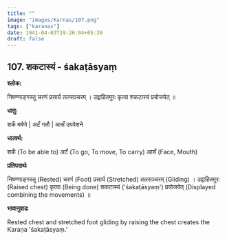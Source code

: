 ```yaml
---
title: ""
image: "images/Karnas/107.png"
tags: ["karanas"]
date: 1941-04-03T19:26:04+05:30
draft: false
---
```


## 107. शकटास्यं - śakaṭāsyaṃ

**श्लोक:**

निषण्णाङ्गस्तु चरणं प्रसार्य तलसञ्चरम् । उद्वाहितमुरः कृत्वा शकटास्यं प्रयोजयेत् ॥

**धातुः**

शकँ मर्षणे |
अटँ गतौ |
आसँ उपवेशने

**धात्वर्थ:**

शकँ (To be able to) 
अटँ (To go, To move, To carry)
आसँ (Face, Mouth)

**प्रतिपदार्थः**

निषण्णाङ्गस्तु (Rested) चरणं (Foot) प्रसार्य (Stretched) तलसञ्चरम् (Gliding) । उद्वाहितमुरः (Raised chest) कृत्वा (Being done) शकटास्यं ('śakaṭāsyaṃ') प्रयोजयेत् (Displayed combining the movements) ॥

**भावानुवादः**

Rested chest and stretched foot gliding by raising the chest creates the Karaṇa 'śakaṭāsyaṃ.'

